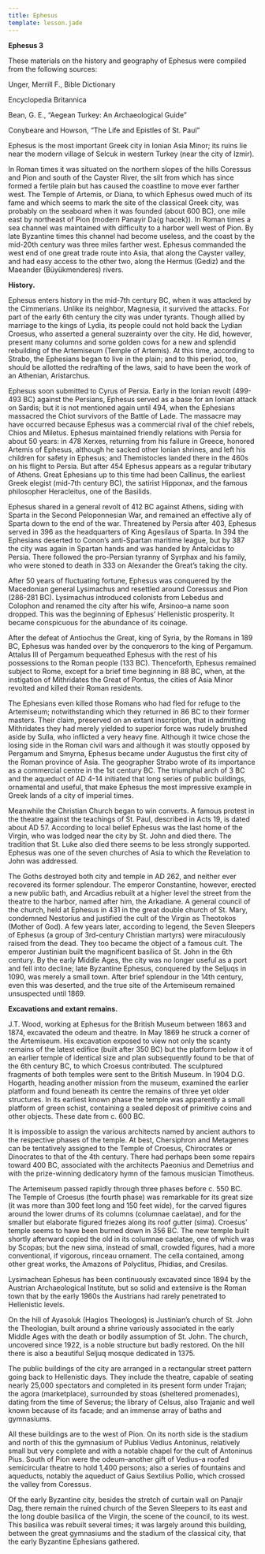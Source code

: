 ```yaml
---
title: Ephesus
template: lesson.jade
---
```



**Ephesus 3**

These materials on the history and geography of Ephesus were compiled
from the following sources:

Unger, Merrill F., Bible Dictionary

Encyclopedia Britannica

Bean, G. E., “Aegean Turkey: An Archaeological Guide”

Conybeare and Howson, “The Life and Epistles of St. Paul”

Ephesus is the most important Greek city in Ionian Asia Minor; its ruins
lie near the modern village of Selcuk in western Turkey (near the city
of Izmir).

In Roman times it was situated on the northern slopes of the hills
Coressus and Pion and south of the Cayster River, the silt from which
has since formed a fertile plain but has caused the coastline to move
ever farther west. The Temple of Artemis, or Diana, to which Ephesus
owed much of its fame and which seems to mark the site of the classical
Greek city, was probably on the seaboard when it was founded (about 600
BC), one mile east by northeast of Pion (modern Panayir Da{g hacek}). In
Roman times a sea channel was maintained with difficulty to a harbor
well west of Pion. By late Byzantine times this channel had become
useless, and the coast by the mid-20th century was three miles farther
west. Ephesus commanded the west end of one great trade route into Asia,
that along the Cayster valley, and had easy access to the other two,
along the Hermus (Gediz) and the Maeander (Büyükmenderes) rivers.

**History.**

Ephesus enters history in the mid-7th century BC, when it was attacked
by the Cimmerians. Unlike its neighbor, Magnesia, it survived the
attacks. For part of the early 6th century the city was under tyrants.
Though allied by marriage to the kings of Lydia, its people could not
hold back the Lydian Croesus, who asserted a general suzerainty over the
city. He did, however, present many columns and some golden cows for a
new and splendid rebuilding of the Artemiseum (Temple of Artemis). At
this time, according to Strabo, the Ephesians began to live in the
plain; and to this period, too, should be allotted the redrafting of the
laws, said to have been the work of an Athenian, Aristarchus.

Ephesus soon submitted to Cyrus of Persia. Early in the Ionian revolt
(499-493 BC) against the Persians, Ephesus served as a base for an
Ionian attack on Sardis; but it is not mentioned again until 494, when
the Ephesians massacred the Chiot survivors of the Battle of Lade. The
massacre may have occurred because Ephesus was a commercial rival of the
chief rebels, Chios and Miletus. Ephesus maintained friendly relations
with Persia for about 50 years: in 478 Xerxes, returning from his
failure in Greece, honored Artemis of Ephesus, although he sacked other
Ionian shrines, and left his children for safety in Ephesus; and
Themistocles landed there in the 460s on his flight to Persia. But after
454 Ephesus appears as a regular tributary of Athens. Great Ephesians up
to this time had been Callinus, the earliest Greek elegist (mid-7th
century BC), the satirist Hipponax, and the famous philosopher
Heracleitus, one of the Basilids.

Ephesus shared in a general revolt of 412 BC against Athens, siding with
Sparta in the Second Peloponnesian War, and remained an effective ally
of Sparta down to the end of the war. Threatened by Persia after 403,
Ephesus served in 396 as the headquarters of King Agesilaus of Sparta.
In 394 the Ephesians deserted to Conon’s anti-Spartan maritime league,
but by 387 the city was again in Spartan hands and was handed by
Antalcidas to Persia. There followed the pro-Persian tyranny of Syrphax
and his family, who were stoned to death in 333 on Alexander the Great’s
taking the city.

After 50 years of fluctuating fortune, Ephesus was conquered by the
Macedonian general Lysimachus and resettled around Coressus and Pion
(286-281 BC). Lysimachus introduced colonists from Lebedus and Colophon
and renamed the city after his wife, Arsinoo–a name soon dropped. This
was the beginning of Ephesus’ Hellenistic prosperity. It became
conspicuous for the abundance of its coinage.

After the defeat of Antiochus the Great, king of Syria, by the Romans in
189 BC, Ephesus was handed over by the conquerors to the king of
Pergamum. Attalus III of Pergamum bequeathed Ephesus with the rest of
his possessions to the Roman people (133 BC). Thenceforth, Ephesus
remained subject to Rome, except for a brief time beginning in 88 BC,
when, at the instigation of Mithridates the Great of Pontus, the cities
of Asia Minor revolted and killed their Roman residents.

The Ephesians even killed those Romans who had fled for refuge to the
Artemiseum; notwithstanding which they returned in 86 BC to their former
masters. Their claim, preserved on an extant inscription, that in
admitting Mithridates they had merely yielded to superior force was
rudely brushed aside by Sulla, who inflicted a very heavy fine. Although
it twice chose the losing side in the Roman civil wars and although it
was stoutly opposed by Pergamum and Smyrna, Ephesus became under
Augustus the first city of the Roman province of Asia. The geographer
Strabo wrote of its importance as a commercial centre in the 1st century
BC. The triumphal arch of 3 BC and the aqueduct of AD 4-14 initiated
that long series of public buildings, ornamental and useful, that make
Ephesus the most impressive example in Greek lands of a city of imperial
times.

Meanwhile the Christian Church began to win converts. A famous protest
in the theatre against the teachings of St. Paul, described in Acts 19,
is dated about AD 57. According to local belief Ephesus was the last
home of the Virgin, who was lodged near the city by St. John and died
there. The tradition that St. Luke also died there seems to be less
strongly supported. Ephesus was one of the seven churches of Asia to
which the Revelation to John was addressed.

The Goths destroyed both city and temple in AD 262, and neither ever
recovered its former splendour. The emperor Constantine, however,
erected a new public bath, and Arcadius rebuilt at a higher level the
street from the theatre to the harbor, named after him, the Arkadiane. A
general council of the church, held at Ephesus in 431 in the great
double church of St. Mary, condemned Nestorius and justified the cult of
the Virgin as Theotokos (Mother of God). A few years later, according to
legend, the Seven Sleepers of Ephesus (a group of 3rd-century Christian
martyrs) were miraculously raised from the dead. They too became the
object of a famous cult. The emperor Justinian built the magnificent
basilica of St. John in the 6th century. By the early Middle Ages, the
city was no longer useful as a port and fell into decline; late
Byzantine Ephesus, conquered by the Seljuqs in 1090, was merely a small
town. After brief splendour in the 14th century, even this was deserted,
and the true site of the Artemiseum remained unsuspected until 1869.

**Excavations and extant remains.**

J.T. Wood, working at Ephesus for the British Museum between 1863 and
1874, excavated the odeum and theatre. In May 1869 he struck a corner of
the Artemiseum. His excavation exposed to view not only the scanty
remains of the latest edifice (built after 350 BC) but the platform
below it of an earlier temple of identical size and plan subsequently
found to be that of the 6th century BC, to which Croesus contributed.
The sculptured fragments of both temples were sent to the British
Museum. In 1904 D.G. Hogarth, heading another mission from the museum,
examined the earlier platform and found beneath its centre the remains
of three yet older structures. In its earliest known phase the temple
was apparently a small platform of green schist, containing a sealed
deposit of primitive coins and other objects. These date from c. 600 BC.

It is impossible to assign the various architects named by ancient
authors to the respective phases of the temple. At best, Chersiphron and
Metagenes can be tentatively assigned to the Temple of Croesus,
Chirocrates or Dinocrates to that of the 4th century. There had perhaps
been some repairs toward 400 BC, associated with the architects Paeonius
and Demetrius and with the prize-winning dedicatory hymn of the famous
musician Timotheus.

The Artemiseum passed rapidly through three phases before c. 550 BC. The
Temple of Croesus (the fourth phase) was remarkable for its great size
(it was more than 300 feet long and 150 feet wide), for the carved
figures around the lower drums of its columns (columnae caelatae), and
for the smaller but elaborate figured friezes along its roof gutter
(sima). Croesus’ temple seems to have been burned down in 356 BC. The
new temple built shortly afterward copied the old in its columnae
caelatae, one of which was by Scopas; but the new sima, instead of
small, crowded figures, had a more conventional, if vigorous, rinceau
ornament. The cella contained, among other great works, the Amazons of
Polyclitus, Phidias, and Cresilas.

Lysimachean Ephesus has been continuously excavated since 1894 by the
Austrian Archaeological Institute, but so solid and extensive is the
Roman town that by the early 1960s the Austrians had rarely penetrated
to Hellenistic levels.

On the hill of Ayasoluk (Hagios Theologos) is Justinian’s church of St.
John the Theologian, built around a shrine variously associated in the
early Middle Ages with the death or bodily assumption of St. John. The
church, uncovered since 1922, is a noble structure but badly restored.
On the hill there is also a beautiful Seljuq mosque dedicated in 1375.

The public buildings of the city are arranged in a rectangular street
pattern going back to Hellenistic days. They include the theatre,
capable of seating nearly 25,000 spectators and completed in its present
form under Trajan; the agora (marketplace), surrounded by stoas
(sheltered promenades), dating from the time of Severus; the library of
Celsus, also Trajanic and well known because of its facade; and an
immense array of baths and gymnasiums.

All these buildings are to the west of Pion. On its north side is the
stadium and north of this the gymnasium of Publius Vedius Antoninus,
relatively small but very complete and with a notable chapel for the
cult of Antoninus Pius. South of Pion were the odeum–another gift of
Vedius–a roofed semicircular theatre to hold 1,400 persons; also a
series of fountains and aqueducts, notably the aqueduct of Gaius
Sextilius Pollio, which crossed the valley from Coressus.

Of the early Byzantine city, besides the stretch of curtain wall on
Panajir Dag, there remain the ruined church of the Seven Sleepers to its
east and the long double basilica of the Virgin, the scene of the
council, to its west. This basilica was rebuilt several times; it was
largely around this building, between the great gymnasiums and the
stadium of the classical city, that the early Byzantine Ephesians
gathered.

